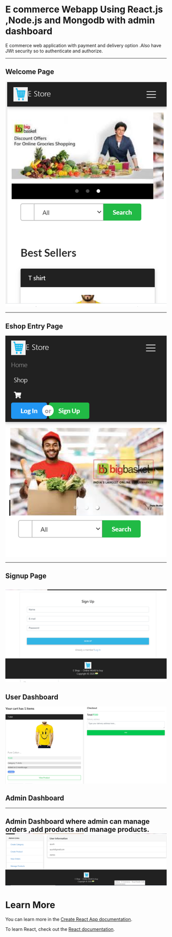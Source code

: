  
# E commerce Webapp Using React.js ,Node.js and Mongodb with admin dashboard

E commerce web application with payment and delivery option .Also have JWt security so to authenticate and authorize.

---
## Welcome Page

![alt text](https://github.com/ayush11-11/E-shop/blob/main/client/assets/Eshop%20Welcome.PNG "Logo Title Text 1")
 
 
---
## Eshop Entry Page

 ![Entry Page](https://github.com/ayush11-11/E-shop/blob/main/client/assets/eshop%20Entry%20page.PNG "Logo Title Text 1")
 
---

## Signup Page

  ![Signup Page](https://github.com/ayush11-11/E-shop/blob/main/client/assets/EshopSignup.PNG "Logo Title Text 1")
 ---

## User Dashboard
 ![Signup Page](https://github.com/ayush11-11/E-shop/blob/main/client/assets/EshopUserDashboard.PNG "Logo Title Text 1")
 
## Admin Dashboard 
---
Admin Dashboard where admin can manage orders ,add products and manage products. 
![Admin Page](https://github.com/ayush11-11/E-shop/blob/main/client/assets/Eshop%20Admin%20Dashboard.PNG "Logo Title Text 1")
---
  
# Learn More

You can learn more in the [Create React App documentation](https://facebook.github.io/create-react-app/docs/getting-started).

To learn React, check out the [React documentation](https://reactjs.org/).
 
